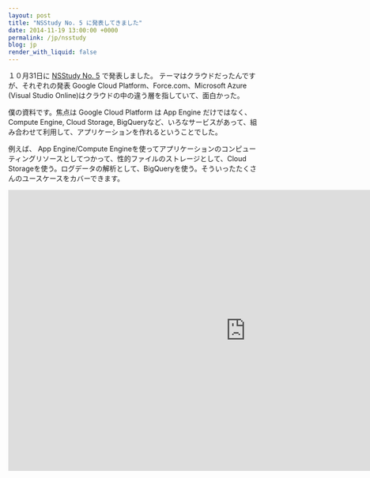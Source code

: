```yaml
---
layout: post
title: "NSStudy No. 5 に発表してきました"
date: 2014-11-19 13:00:00 +0000
permalink: /jp/nsstudy
blog: jp
render_with_liquid: false
---
```


１０月31日に [NSStudy No. 5](http://nsstudy.connpass.com/event/9408/) で発表しました。 テーマはクラウドだったんですが、それぞれの発表 Google Cloud Platform、Force.com、Microsoft Azure (Visual Studio Online)はクラウドの中の違う層を指していて、面白かった。

僕の資料です。焦点は Google Cloud Platform は App Engine だけではなく、Compute Engine, Cloud Storage, BigQueryなど、いろなサービスがあって、組み合わせて利用して、アプリケーションを作れるということでした。

例えば、 App Engine/Compute Engineを使ってアプリケーションのコンピューティングリソースとしてつかって、性的ファイルのストレージとして、Cloud Storageを使う。ログデータの解析として、BigQueryを使う。そういったたくさんのユースケースをカバーできます。

<iframe src="https://docs.google.com/presentation/d/17MO6PSb100-MjBN9m4URIvpx_LZO4l9nc1sJxjLBIlY/embed?start=false&loop=false&delayms=3000" frameborder="0" width="960" height="569" allowfullscreen="true" mozallowfullscreen="true" webkitallowfullscreen="true"></iframe>
